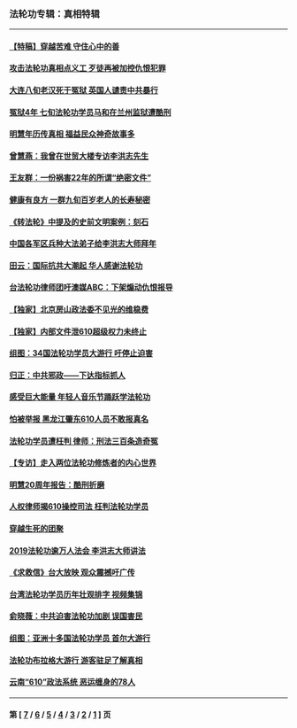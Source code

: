 ### 法轮功专辑：真相特辑
---
#### [【特稿】穿越苦难 守住心中的善](../../pages/nf4389/n13784979.md?09060430) 
#### [攻击法轮功真相点义工 歹徒再被加控仇恨犯罪](../../pages/nf4389/n13601019.md?09060430) 
#### [大连八旬老汉死于冤狱 英国人谴责中共暴行](../../pages/nf4389/n13480118.md?09060430) 
#### [冤狱4年 七旬法轮功学员马和在兰州监狱遭酷刑](../../pages/nf4389/n13304688.md?09060430) 
#### [明慧年历传真相 福益民众神奇故事多](../../pages/nf4389/n13294545.md?09060430) 
#### [曾慧燕：我曾在世贸大楼专访李洪志先生](../../pages/nf4389/n12898729.md?09060430) 
#### [王友群：一份祸害22年的所谓“绝密文件”](../../pages/nf4389/n12871750.md?09060430) 
#### [健康有良方 一群九旬百岁老人的长寿秘密](../../pages/nf4389/n12847475.md?09060430) 
#### [《转法轮》中提及的史前文明案例：刻石](../../pages/nf4389/n12758577.md?09060430) 
#### [中国各军区兵种大法弟子给李洪志大师拜年](../../pages/nf4389/n12750047.md?09060430) 
#### [田云：国际抗共大潮起 华人感谢法轮功](../../pages/nf4389/n12357708.md?09060430) 
#### [台法轮功律师团吁澳媒ABC：下架煽动仇恨报导](../../pages/nf4389/n12279917.md?09060430) 
#### [【独家】北京房山政法委不见光的维稳费](../../pages/nf4389/n12031979.md?09060430) 
#### [【独家】内部文件泄610超级权力未终止](../../pages/nf4389/n12023895.md?09060430) 
#### [组图：34国法轮功学员大游行 吁停止迫害](../../pages/nf4389/n11492658.md?09060430) 
#### [归正：中共邪政——下达指标抓人](../../pages/nf4389/n11474770.md?09060430) 
#### [感受巨大能量 年轻人音乐节踊跃学法轮功](../../pages/nf4389/n11441981.md?09060430) 
#### [怕被举报 黑龙江肇东610人员不敢报真名](../../pages/nf4389/n11436499.md?09060430) 
#### [法轮功学员遭枉判 律师：刑法三百条造奇冤](../../pages/nf4389/n11433943.md?09060430) 
#### [【专访】走入两位法轮功修炼者的内心世界](../../pages/nf4389/n11415623.md?09060430) 
#### [明慧20周年报告：酷刑折磨](../../pages/nf4389/n11387954.md?09060430) 
#### [人权律师揭610操控司法 枉判法轮功学员](../../pages/nf4389/n11313370.md?09060430) 
#### [穿越生死的团聚](../../pages/nf4389/n11258922.md?09060430) 
#### [2019法轮功逾万人法会 李洪志大师讲法](../../pages/nf4389/n11265303.md?09060430) 
#### [《求救信》台大放映 观众震撼吁广传](../../pages/nf4389/n10922251.md?09060430) 
#### [台湾法轮功学员历年壮观排字 视频集锦](../../pages/nf4389/n10878789.md?09060430) 
#### [俞晓薇：中共迫害法轮功加剧 误国害民](../../pages/nf4389/n10859260.md?09060430) 
#### [组图：亚洲十多国法轮功学员 首尔大游行](../../pages/nf4389/n10781149.md?09060430) 
#### [法轮功布拉格大游行 游客驻足了解真相](../../pages/nf4389/n10749360.md?09060430) 
#### [云南“610”政法系统 恶运缠身的78人](../../pages/nf4389/n10747534.md?09060430) 

---
#### 第 [ [7](./7.md?09060430) / [6](./6.md?09060430) / [5](./5.md?09060430) / [4](./4.md?09060430) / [3](./3.md?09060430) / [2](./2.md?09060430) / [1](./1.md?09060430) ] 页
